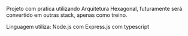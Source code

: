 Projeto com pratica utilizando Arquitetura Hexagonal, futuramente será convertido em outras stack, apenas como treino.

Linguagem utiliza: Node.js com Express.js com typescript
